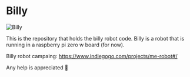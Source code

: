 # Billy

![Billy](https://pbs.twimg.com/media/ENO3hT6XsCIu5Wj?format=jpg&name=900x900)

This is the repository that holds the billy robot code. Billy is a robot that is running in a raspberry pi zero w board (for now).

Billy robot campaing:
https://www.indiegogo.com/projects/me-robot#/

Any help is appreciated :beer: 
